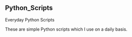 ## Python_Scripts

Everyday Python Scripts

These are simple Python scripts which I use on a daily basis.
